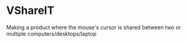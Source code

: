 # VShareIT
Making a product where the mouse's cursor is shared between two or multiple computers/desktops/laptop
